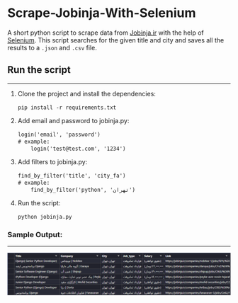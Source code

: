 # Scrape-Jobinja-With-Selenium

A short python script to scrape data from [Jobinja.ir](https://jobinja.ir/) with the help of [Selenium](https://www.selenium.dev/).
This script searches for the given title and city and saves all the results to a `.json` and `.csv` file.

## Run the script
---
1. Clone the project and install the dependencies:

    ```
    pip install -r requirements.txt
    ```
2. Add email and password to jobinja.py:
    ```
    login('email', 'password')
    # example:
        login('test@test.com', '1234')
    ```
3. Add filters to jobinja.py:
    ```
    find_by_filter('title', 'city_fa')
    # example:
        find_by_filter('python', 'تهران')
    ```
4. Run the script:
    ```
    python jobinja.py
    ```
### Sample Output:
---

![sample output](output/2022-12-25/django-%D8%AA%D9%87%D8%B1%D8%A7%D9%86.png)
